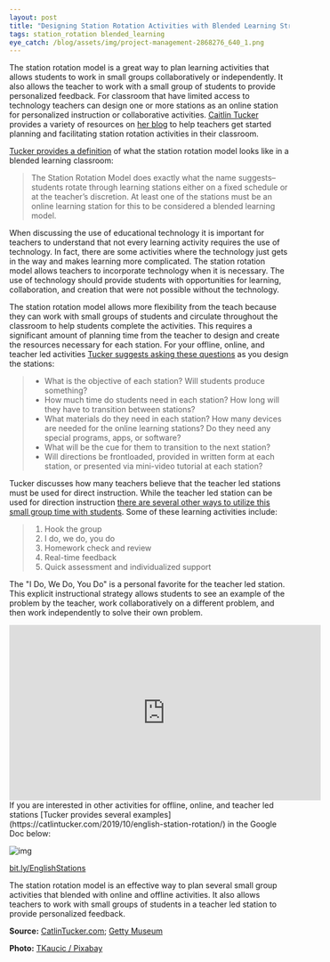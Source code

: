 ```yaml
---
layout: post
title: "Designing Station Rotation Activities with Blended Learning Strategies"
tags: station_rotation blended_learning
eye_catch: /blog/assets/img/project-management-2868276_640_1.png
---
```


The station rotation model is a great way to plan learning activities that allows students to work in small groups collaboratively or independently.  It also allows the teacher to work with a small group of students to provide personalized feedback.  For classroom that have limited access to technology teachers can design one or more stations as an online station for personalized instruction or collaborative activities.  [Caitlin Tucker]( https://twitter.com/Catlin_Tucker) provides a variety of resources on [her blog]( https://catlintucker.com/) to help teachers get started planning and facilitating station rotation activities in their classroom.

<!--more-->

[Tucker provides a definition](https://catlintucker.com/2015/07/creating-small-learning-communities-with-the-station-rotation-model/) of what the station rotation model looks like in a blended learning classroom:

> The Station Rotation Model does exactly what the name suggests–students rotate through learning stations either on a fixed schedule or at the teacher’s discretion. At least one of the stations must be an online learning station for this to be considered a blended learning model. 

When discussing the use of educational technology it is important for teachers to understand that not every learning activity requires the use of technology.  In fact, there are some activities where the technology just gets in the way and makes learning more complicated.  The station rotation model allows teachers to incorporate technology when it is necessary.  The use of technology should provide students with opportunities for learning, collaboration, and creation that were not possible without the technology.  

The station rotation model allows more flexibility from the teach because they can work with small groups of students and circulate throughout the classroom to help students complete the activities.  This requires a significant amount of planning time from the teacher to design and create the resources necessary for each station.  For your offline, online, and teacher led activities [Tucker suggests asking these questions]( https://catlintucker.com/2015/07/creating-small-learning-communities-with-the-station-rotation-model/) as you design the stations:

> - What is the objective of each station? Will students produce something?
> - How much time do students need in each station? How long will they have to transition between stations?
> - What materials do they need in each station? How many devices are needed for the online learning stations? Do they need any special programs, apps, or software?
> - What will be the cue for them to transition to the next station?
> - Will directions be frontloaded, provided in written form at each station, or presented via mini-video tutorial at each station?

Tucker discusses how many teachers believe that the teacher led stations must be used for direct instruction.  While the teacher led station can be used for direction instruction [there are several other ways to utilize this small group time with students](https://catlintucker.com/2019/01/5-ways-to-design-your-teacher-led-station/).  Some of these learning activities include:

> 1. Hook the group
> 2. I do, we do, you do
> 3. Homework check and review
> 4. Real-time feedback
> 5. Quick assessment and individualized support

The "I Do, We Do, You Do" is a personal favorite for the teacher led station.  This explicit instructional strategy allows students to see an example of the problem by the teacher, work collaboratively on a different problem, and then work independently to solve their own problem.

<iframe width="560" height="315" src="https://www.youtube.com/embed/IOMF06TJAO4" frameborder="0" allow="accelerometer; autoplay; encrypted-media; gyroscope; picture-in-picture" allowfullscreen></iframe>
If you are interested in other activities for offline, online, and teacher led stations [Tucker provides several examples](https://catlintucker.com/2019/10/english-station-rotation/) in the Google Doc below: 

![img](https://catlintucker.com/wp-content/uploads/2019/10/Screen-Shot-2019-10-23-at-9.41.56-AM-1024x759.png)

[bit.ly/EnglishStations]( bit.ly/EnglishStations)

The station rotation model is an effective way to plan several small group activities that blended with online and offline activities.  It also allows teachers to work with small groups of students in a teacher led station to provide personalized feedback.

**Source:** [CatlinTucker.com]( https://catlintucker.com/); [Getty Museum]( https://www.youtube.com/watch?v=IOMF06TJAO4)

**Photo:** [TKaucic / Pixabay](https://pixabay.com/images/id-2868276/)

